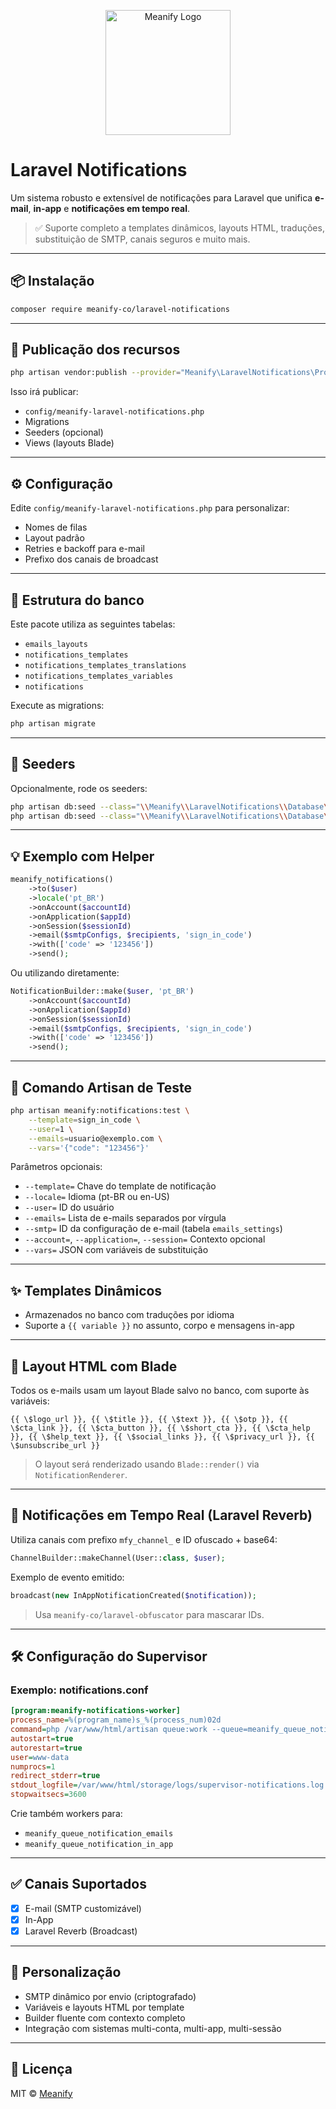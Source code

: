 <p align="center">
  <a href="https://www.meanify.co?from=github&lib=laravel-payment-hub">
    <img src="https://meanify.co/assets/core/img/logo/png/meanify_color_dark_horizontal_02.png" width="200" alt="Meanify Logo" />
  </a>
</p>


# Laravel Notifications

Um sistema robusto e extensível de notificações para Laravel que unifica **e-mail**, **in-app** e **notificações em tempo real**.

> ✅ Suporte completo a templates dinâmicos, layouts HTML, traduções, substituição de SMTP, canais seguros e muito mais.

---

## 📦 Instalação

```bash
composer require meanify-co/laravel-notifications
```

---

## 🚀 Publicação dos recursos

```bash
php artisan vendor:publish --provider="Meanify\LaravelNotifications\Providers\MeanifyLaravelNotificationServiceProvider"
```

Isso irá publicar:

- `config/meanify-laravel-notifications.php`
- Migrations
- Seeders (opcional)
- Views (layouts Blade)

---

## ⚙️ Configuração

Edite `config/meanify-laravel-notifications.php` para personalizar:

- Nomes de filas
- Layout padrão
- Retries e backoff para e-mail
- Prefixo dos canais de broadcast

---

## 🧱 Estrutura do banco

Este pacote utiliza as seguintes tabelas:

- `emails_layouts`
- `notifications_templates`
- `notifications_templates_translations`
- `notifications_templates_variables`
- `notifications`

Execute as migrations:

```bash
php artisan migrate
```

---

## 🌱 Seeders

Opcionalmente, rode os seeders:

```bash
php artisan db:seed --class="\\Meanify\\LaravelNotifications\\Database\\Seeders\\EmailLayoutSeeder"
php artisan db:seed --class="\\Meanify\\LaravelNotifications\\Database\\Seeders\\NotificationTemplateSeeder"
```

---

## 💡 Exemplo com Helper

```php
meanify_notifications()
    ->to($user)
    ->locale('pt_BR')
    ->onAccount($accountId)
    ->onApplication($appId)
    ->onSession($sessionId)
    ->email($smtpConfigs, $recipients, 'sign_in_code')
    ->with(['code' => '123456'])
    ->send();
```

Ou utilizando diretamente:

```php
NotificationBuilder::make($user, 'pt_BR')
    ->onAccount($accountId)
    ->onApplication($appId)
    ->onSession($sessionId)
    ->email($smtpConfigs, $recipients, 'sign_in_code')
    ->with(['code' => '123456'])
    ->send();
```

---

## 🧪 Comando Artisan de Teste

```bash
php artisan meanify:notifications:test \
    --template=sign_in_code \
    --user=1 \
    --emails=usuario@exemplo.com \
    --vars='{"code": "123456"}'
```

Parâmetros opcionais:

- `--template=` Chave do template de notificação
- `--locale=` Idioma (pt-BR ou en-US)
- `--user=` ID do usuário
- `--emails=` Lista de e-mails separados por vírgula
- `--smtp=` ID da configuração de e-mail (tabela `emails_settings`)
- `--account=`, `--application=`, `--session=` Contexto opcional
- `--vars=` JSON com variáveis de substituição

---

## ✨ Templates Dinâmicos

- Armazenados no banco com traduções por idioma
- Suporte a `{{ variable }}` no assunto, corpo e mensagens in-app

---

## 🎨 Layout HTML com Blade

Todos os e-mails usam um layout Blade salvo no banco, com suporte às variáveis:

```blade
{{ \$logo_url }}, {{ \$title }}, {{ \$text }}, {{ \$otp }}, {{ \$cta_link }}, {{ \$cta_button }}, {{ \$short_cta }}, {{ \$cta_help }}, {{ \$help_text }}, {{ \$social_links }}, {{ \$privacy_url }}, {{ \$unsubscribe_url }}
```

> O layout será renderizado usando `Blade::render()` via `NotificationRenderer`.

---

## 📡 Notificações em Tempo Real (Laravel Reverb)

Utiliza canais com prefixo `mfy_channel_` e ID ofuscado + base64:

```php
ChannelBuilder::makeChannel(User::class, $user);
```

Exemplo de evento emitido:

```php
broadcast(new InAppNotificationCreated($notification));
```

> Usa `meanify-co/laravel-obfuscator` para mascarar IDs.

---

## 🛠️ Configuração do Supervisor

### Exemplo: notifications.conf

```ini
[program:meanify-notifications-worker]
process_name=%(program_name)s_%(process_num)02d
command=php /var/www/html/artisan queue:work --queue=meanify_queue_notification --tries=3
autostart=true
autorestart=true
user=www-data
numprocs=1
redirect_stderr=true
stdout_logfile=/var/www/html/storage/logs/supervisor-notifications.log
stopwaitsecs=3600
```

Crie também workers para:

- `meanify_queue_notification_emails`
- `meanify_queue_notification_in_app`

---

## ✅ Canais Suportados

- [x] E-mail (SMTP customizável)
- [x] In-App
- [x] Laravel Reverb (Broadcast)

---

## 🧰 Personalização

- SMTP dinâmico por envio (criptografado)
- Variáveis e layouts HTML por template
- Builder fluente com contexto completo
- Integração com sistemas multi-conta, multi-app, multi-sessão

---

## 📄 Licença

MIT © [Meanify](https://meanify.co)

